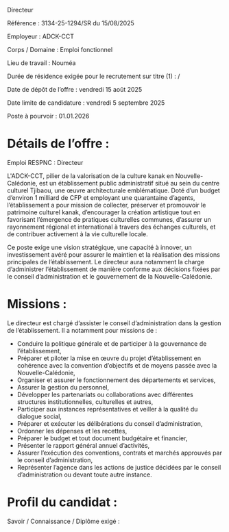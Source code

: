 
Directeur

Référence : 3134-25-1294/SR du 15/08/2025

Employeur : ADCK-CCT

Corps / Domaine : Emploi fonctionnel

Lieu de travail : Nouméa

Durée de résidence exigée pour le recrutement sur titre (1) : /

Date de dépôt de l’offre : vendredi 15 août 2025

Date limite de candidature : vendredi 5 septembre 2025

Poste à pourvoir : 01.01.2026

# Détails de l’offre :

Emploi RESPNC : Directeur

L'ADCK-CCT, pilier de la valorisation de la culture kanak en Nouvelle-Calédonie, est un établissement public administratif situé au sein du centre culturel Tjibaou, une œuvre architecturale emblématique. Doté d’un budget d’environ 1 milliard de CFP et employant une quarantaine d’agents, l’établissement a pour mission de collecter, préserver et promouvoir le patrimoine culturel kanak, d’encourager la création artistique tout en favorisant l’émergence de pratiques culturelles communes, d’assurer un rayonnement régional et international à travers des échanges culturels, et de contribuer activement à la vie culturelle locale.

Ce poste exige une vision stratégique, une capacité à innover, un investissement avéré pour assurer le maintien et la réalisation des missions principales de l’établissement. Le directeur aura notamment la charge d’administrer l’établissement de manière conforme aux décisions fixées par le conseil d’administration et le gouvernement de la Nouvelle-Calédonie.

# Missions :

Le directeur est chargé d’assister le conseil d’administration dans la gestion de l’établissement. Il a notamment pour missions de :

- Conduire la politique générale et de participer à la gouvernance de l’établissement,
- Préparer et piloter la mise en œuvre du projet d’établissement en cohérence avec la convention d’objectifs et de moyens passée avec la Nouvelle-Calédonie,
- Organiser et assurer le fonctionnement des départements et services,
- Assurer la gestion du personnel,
- Développer les partenariats ou collaborations avec différentes structures institutionnelles, culturelles et autres,
- Participer aux instances représentatives et veiller à la qualité du dialogue social,
- Préparer et exécuter les délibérations du conseil d’administration,
- Ordonner les dépenses et les recettes,
- Préparer le budget et tout document budgétaire et financier,
- Présenter le rapport général annuel d’activités,
- Assurer l’exécution des conventions, contrats et marchés approuvés par le conseil d’administration,
- Représenter l’agence dans les actions de justice décidées par le conseil d’administration ou devant toute autre instance.

# Profil du candidat :

Savoir / Connaissance / Diplôme exigé :
